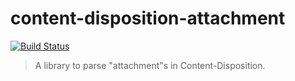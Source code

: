 # content-disposition-attachment

[![Build Status](https://img.shields.io/travis/lujjjh/content-disposition-attachment/master.svg?style=flat-square)](https://travis-ci.org/lujjjh/content-disposition-attachment)

> A library to parse "attachment"s in Content-Disposition.
